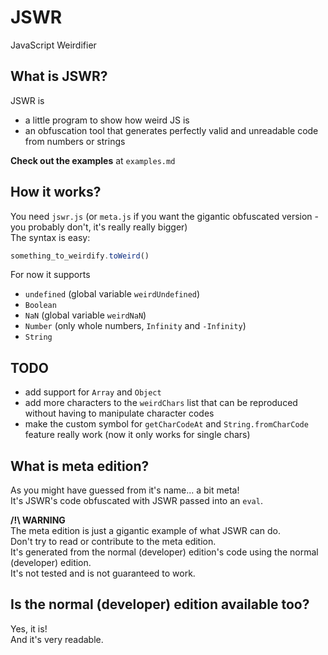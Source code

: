 # JSWR
JavaScript Weirdifier

## What is JSWR?
JSWR is
- a little program to show how weird JS is
- an obfuscation tool that generates perfectly valid and unreadable code from numbers or strings

__Check out the examples__ at `examples.md`

## How it works?
You need `jswr.js` (or `meta.js` if you want the gigantic obfuscated version - you probably don't, it's really really bigger)  
The syntax is easy:
```js
something_to_weirdify.toWeird()
```
For now it supports
- `undefined` (global variable `weirdUndefined`)
- `Boolean`
- `NaN` (global variable `weirdNaN`)
- `Number` (only whole numbers, `Infinity` and `-Infinity`)
- `String`

## TODO
- add support for `Array` and `Object`
- add more characters to the `weirdChars` list that can be reproduced without having to manipulate character codes
- make the custom symbol for `getCharCodeAt` and `String.fromCharCode` feature really work (now it only works for single chars)

## What is meta edition?
As you might have guessed from it's name... a bit meta!  
It's JSWR's code obfuscated with JSWR passed into an `eval`.

__/!\\ WARNING__  
The meta edition is just a gigantic example of what JSWR can do.  
Don't try to read or contribute to the meta edition.  
It's generated from the normal (developer) edition's code using the normal (developer) edition.  
It's not tested and is not guaranteed to work.

## Is the normal (developer) edition available too?
Yes, it is!  
And it's very readable.
